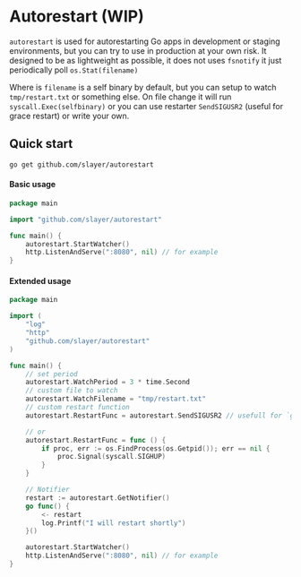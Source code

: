 # Autorestart (WIP)

`autorestart` is used for autorestarting Go apps in development or staging environments, but you can try to use in production at your own risk.
It designed to be as lightweight as possible, it does not uses `fsnotify` it just periodically poll `os.Stat(filename)`

Where is `filename` is a self binary by default, but you can setup to watch `tmp/restart.txt` or something else.
On file change it will run `syscall.Exec(selfbinary)` or you can use restarter `SendSIGUSR2` (useful for grace restart) or write your own.

## Quick start

    go get github.com/slayer/autorestart

#### Basic usage

```go
package main

import "github.com/slayer/autorestart"

func main() {
    autorestart.StartWatcher()
    http.ListenAndServe(":8080", nil) // for example
}
```


#### Extended usage

```go
package main

import (
    "log"
    "http"
    "github.com/slayer/autorestart"
)

func main() {
    // set period
    autorestart.WatchPeriod = 3 * time.Second
    // custom file to watch
    autorestart.WatchFilename = "tmp/restart.txt"
    // custom restart function
    autorestart.RestartFunc = autorestart.SendSIGUSR2 // usefull for `github.com/facebookgo/grace`

    // or
    autorestart.RestartFunc = func () {
        if proc, err := os.FindProcess(os.Getpid()); err == nil {
            proc.Signal(syscall.SIGHUP)
        }
    }

    // Notifier
    restart := autorestart.GetNotifier()
    go func() {
        <- restart
        log.Printf("I will restart shortly")
    }()

    autorestart.StartWatcher()
    http.ListenAndServe(":8080", nil) // for example
}
```